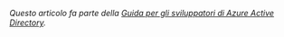 *Questo articolo fa parte della [Guida per gli sviluppatori di Azure Active Directory](../articles/active-directory/active-directory-developers-guide.md).*

<!---HONumber=62-->